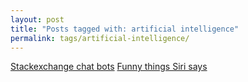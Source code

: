 ```yaml
---
layout: post
title: "Posts tagged with: artificial intelligence"
permalink: tags/artificial-intelligence/
---
```

[Stackexchange chat bots](/2012/01/stackexchange-chat-bots)
[Funny things Siri says](/2011/10/funny-things-siri-says)
